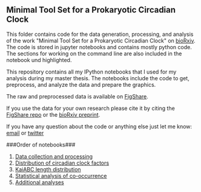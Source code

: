 ## Minimal Tool Set for a Prokaryotic Circadian Clock

This folder contains code for the data generation, processing, and analysis of the work "Minimal Tool Set for a Prokaryotic Circadian Clock" on [bioRxiv](). The code is stored in jupyter notebooks and contains mostly python code. The sections for working on the command line are also included in the notebook und highlighted. 

This repository contains all my IPython notebooks that I used for my analysis during my master thesis. The notebooks include the code to get, preprocess, and analyze the data and prepare the graphics.

The raw and preprocessed data is available on [FigShare]().

If you use the data for your own research please cite it by citing the [FigShare repo]() or the [bioRxiv preprint]().

If you have any question about the code or anything else just let me know: [email](mailto:nicolas.schmelling@hhu.de) or [twitter](https://twitter.com/bio_mediocre)

###Order of notebooks###

1. [Data collection and processing](https://github.com/schmelling/reciprocal_BLAST/blob/master/notebooks/1_KaiABC_BLAST_Data_Collection_and_Perprocessing.ipynb)
2. [Distribution of circadian clock factors](https://github.com/schmelling/reciprocal_BLAST/blob/master/notebooks/2_KaiABC_BLAST_Heatmap.ipynb)
3. [KaiABC length distribution](https://github.com/schmelling/reciprocal_BLAST/blob/master/notebooks/3_KaiABC_BLAST_Scatterplot.ipynb)
4. [Statistical analysis of co-occurrence](https://github.com/schmelling/reciprocal_BLAST/blob/master/notebooks/4_KaiABC_BLAST_FisherTest.ipynb)
5. [Additional analyses](https://github.com/schmelling/reciprocal_BLAST/blob/master/notebooks/5_KaiABC_BLAST_Other.ipynb)
